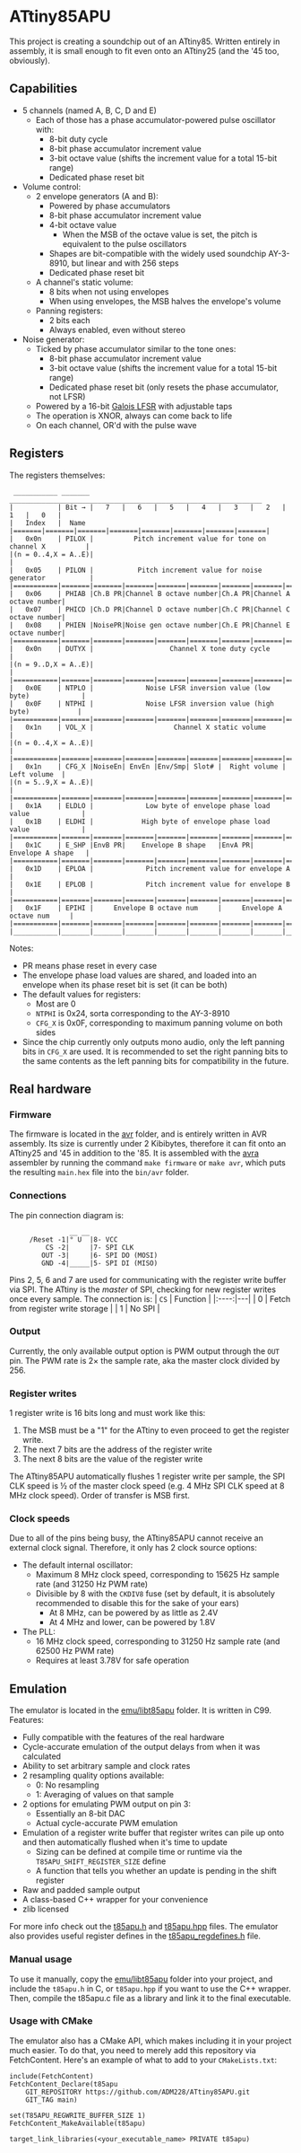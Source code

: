 # ATtiny85APU

This project is creating a soundchip out of an ATtiny85. Written entirely in assembly, it is small enough to fit even onto an ATtiny25 (and the '45 too, obviously).

## Capabilities

- 5 channels (named A, B, C, D and E)
  - Each of those has a phase accumulator-powered pulse oscillator with:
    - 8-bit duty cycle
    - 8-bit phase accumulator increment value
    - 3-bit octave value (shifts the increment value for a total 15-bit range)
    - Dedicated phase reset bit
- Volume control:
  - 2 envelope generators (A and B):
    - Powered by phase accumulators
    - 8-bit phase accumulator increment value
    - 4-bit octave value
      - When the MSB of the octave value is set, the pitch is equivalent to the pulse oscillators
    - Shapes are bit-compatible with the widely used soundchip AY-3-8910, but linear and with 256 steps
    - Dedicated phase reset bit
  - A channel's static volume:
    - 8 bits when not using envelopes
    - When using envelopes, the MSB halves the envelope's volume
  - Panning registers:
    - 2 bits each
    - Always enabled, even without stereo
- Noise generator:
  - Ticked by phase accumulator similar to the tone ones:
    - 8-bit phase accumulator increment value
    - 3-bit octave value (shifts the increment value for a total 15-bit range)
    - Dedicated phase reset bit (only resets the phase accumulator, not LFSR)
  - Powered by a 16-bit [Galois LFSR](https://en.wikipedia.org/wiki/Linear-feedback_shift_register#Galois_LFSRs) with adjustable taps
  - The operation is XNOR, always can come back to life
  - On each channel, OR'd with the pulse wave

## Registers

The registers themselves:

```
 ___________ _______ _______________________________________________________________
|           | Bit → |   7   |   6   |   5   |   4   |   3   |   2   |   1   |   0   |
|   Index   |  Name |=======|=======|=======|=======|=======|=======|=======|=======|
|   0x0n    | PILOX |          Pitch increment value for tone on channel X          |
|(n = 0..4,X = A..E)|                                                               |
|   0x05    | PILON |           Pitch increment value for noise generator           |
|===========|=======|=======|=======|=======|=======|=======|=======|=======|=======|
|   0x06    | PHIAB |Ch.B PR|Channel B octave number|Ch.A PR|Channel A octave number|
|   0x07    | PHICD |Ch.D PR|Channel D octave number|Ch.C PR|Channel C octave number|
|   0x08    | PHIEN |NoisePR|Noise gen octave number|Ch.E PR|Channel E octave number|
|===========|=======|=======|=======|=======|=======|=======|=======|=======|=======|
|   0x0n    | DUTYX |                   Channel X tone duty cycle                   |
|(n = 9..D,X = A..E)|                                                               |
|===========|=======|=======|=======|=======|=======|=======|=======|=======|=======|
|   0x0E    | NTPLO |             Noise LFSR inversion value (low byte)             |
|   0x0F    | NTPHI |             Noise LFSR inversion value (high byte)            |
|===========|=======|=======|=======|=======|=======|=======|=======|=======|=======|
|   0x1n    | VOL_X |                    Channel X static volume                    |
|(n = 0..4,X = A..E)|                                                               |
|===========|=======|=======|=======|=======|=======|=======|=======|=======|=======|
|   0x1n    | CFG_X |NoiseEn| EnvEn |Env/Smp| Slot# |  Right volume |  Left volume  |
|(n = 5..9,X = A..E)|                                                               |
|===========|=======|=======|=======|=======|=======|=======|=======|=======|=======|
|   0x1A    | ELDLO |             Low byte of envelope phase load value             |
|   0x1B    | ELDHI |            High byte of envelope phase load value             |
|===========|=======|=======|=======|=======|=======|=======|=======|=======|=======|
|   0x1C    | E_SHP |EnvB PR|    Envelope B shape   |EnvA PR|    Envelope A shape   |
|===========|=======|=======|=======|=======|=======|=======|=======|=======|=======|
|   0x1D    | EPLOA |             Pitch increment value for envelope A              |
|   0x1E    | EPLOB |             Pitch increment value for envelope B              |
|===========|=======|=======|=======|=======|=======|=======|=======|=======|=======|
|   0x1F    | EPIHI |     Envelope B octave num     |     Envelope A octave num     |
|===========|=======|=======|=======|=======|=======|=======|=======|=======|=======|
|___________|_______|_______|_______|_______|_______|_______|_______|_______|_______|

```

Notes:

- PR means phase reset in every case
- The envelope phase load values are shared, and loaded into an envelope when its phase reset bit is set (it can be both)
- The default values for registers:
  - Most are 0
  - `NTPHI` is 0x24, sorta corresponding to the AY-3-8910
  - `CFG_X` is 0x0F, corresponding to maximum panning volume on both sides
- Since the chip currently only outputs mono audio, only the left panning bits in `CFG_X` are used. It is recommended to set the right panning bits to the same contents as the left panning bits for compatibility in the future.

## Real hardware

### Firmware

The firmware is located in the [avr](avr/) folder, and is entirely written in AVR assembly. Its size is currently under 2 Kibibytes, therefore it can fit onto an ATtiny25 and '45 in addition to the '85. It is assembled with the [avra](github.com/Ro5bert/avra) assembler by running the command `make firmware` or `make avr`, which puts the resulting `main.hex` file into the `bin/avr` folder.

### Connections

The pin connection diagram is:

```
               __ __
     /Reset -1|° U  |8- VCC
         CS -2|     |7- SPI CLK
        OUT -3|     |6- SPI DO (MOSI)
        GND -4|_____|5- SPI DI (MISO)
```

Pins 2, 5, 6 and 7 are used for communicating with the register write buffer via SPI. The ATtiny is the *master* of SPI, checking for new register writes once every sample. The connection is:
| `CS` | Function |
|:----:|---|
| 0 | Fetch from register write storage |
| 1 | No SPI |

### Output

Currently, the only available output option is PWM output through the `OUT` pin. The PWM rate is 2× the sample rate, aka the master clock divided by 256.

### Register writes

1 register write is 16 bits long and must work like this:

1. The MSB must be a "1" for the ATtiny to even proceed to get the register write.
2. The next 7 bits are the address of the register write
3. The next 8 bits are the value of the register write

The ATtiny85APU automatically flushes 1 register write per sample, the SPI CLK speed is ½ of the master clock speed (e.g. 4 MHz SPI CLK speed at 8 MHz clock speed). Order of transfer is MSB first.

### Clock speeds

Due to all of the pins being busy, the ATtiny85APU cannot receive an external clock signal. Therefore, it only has 2 clock source options:

- The default internal oscillator:
  - Maximum 8 MHz clock speed, corresponding to 15625 Hz sample rate (and 31250 Hz PWM rate)
  - Divisible by 8 with the `CKDIV8` fuse (set by default, it is absolutely recommended to disable this for the sake of your ears)
    - At 8 MHz, can be powered by as little as 2.4V
    - At 4 MHz and lower, can be powered by 1.8V
- The PLL:
  - 16 MHz clock speed, corresponding to 31250 Hz sample rate (and 62500 Hz PWM rate)
  - Requires at least 3.78V for safe operation
  
## Emulation

The emulator is located in the [emu/libt85apu](emu/libt85apu/) folder. It is written in C99. Features:

- Fully compatible with the features of the real hardware
- Cycle-accurate emulation of the output delays from when it was calculated
- Ability to set arbitrary sample and clock rates
- 2 resampling quality options available:
  - 0: No resampling
  - 1: Averaging of values on that sample
- 2 options for emulating PWM output on pin 3:
  - Essentially an 8-bit DAC
  - Actual cycle-accurate PWM emulation
- Emulation of a register write buffer that register writes can pile up onto and then automatically flushed when it's time to update
  - Sizing can be defined at compile time or runtime via the `T85APU_SHIFT_REGISTER_SIZE` define
  - A function that tells you whether an update is pending in the shift register
- Raw and padded sample output
- A class-based C++ wrapper for your convenience
- zlib licensed

For more info check out the [t85apu.h](emu/libt85apu/t85apu.h) and [t85apu.hpp](emu/libt85apu/t85apu.hpp) files. The emulator also provides useful register defines in the [t85apu_regdefines.h](emu/libt85apu/t85apu_regdefines.h) file.

### Manual usage

To use it manually, copy the [emu/libt85apu](emu/libt85apu/) folder into your project, and include the `t85apu.h` in C, or `t85apu.hpp` if you want to use the C++ wrapper. Then, compile the t85apu.c file as a library and link it to the final executable.

### Usage with CMake

The emulator also has a CMake API, which makes including it in your project much easier. To do that, you need to merely add this repository via FetchContent. Here's an example of what to add to your `CMakeLists.txt`:

```
include(FetchContent)
FetchContent_Declare(t85apu
	GIT_REPOSITORY https://github.com/ADM228/ATtiny85APU.git
	GIT_TAG main)

set(T85APU_REGWRITE_BUFFER_SIZE 1)
FetchContent_MakeAvailable(t85apu)

target_link_libraries(<your_executable_name> PRIVATE t85apu)
```